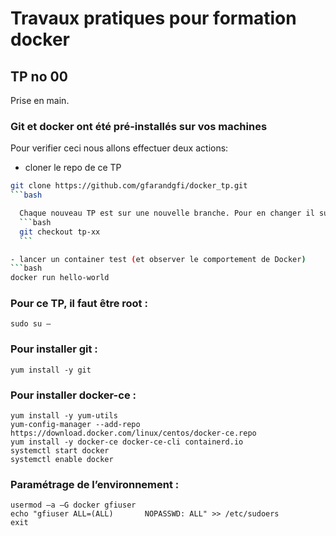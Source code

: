 # Travaux pratiques pour formation docker

## TP no 00
Prise en main.

### Git et docker ont été pré-installés sur vos machines

Pour verifier ceci nous allons effectuer deux actions:
  
  - cloner le repo de ce TP
  ```bash
  git clone https://github.com/gfarandgfi/docker_tp.git
  ```bash
  
    Chaque nouveau TP est sur une nouvelle branche. Pour en changer il suffira de la checkout:
    ```bash
    git checkout tp-xx
    ```

  - lancer un container test (et observer le comportement de Docker)
  ```bash
  docker run hello-world
  ```

### Pour ce TP, il faut être root :
```
sudo su – 
```

### Pour installer git :
```
yum install -y git
```

### Pour installer docker-ce :
```
yum install -y yum-utils
yum-config-manager --add-repo https://download.docker.com/linux/centos/docker-ce.repo
yum install -y docker-ce docker-ce-cli containerd.io
systemctl start docker
systemctl enable docker
```

### Paramétrage de l’environnement :
```
usermod –a –G docker gfiuser
echo "gfiuser ALL=(ALL)       NOPASSWD: ALL" >> /etc/sudoers
exit
```

